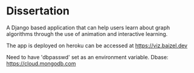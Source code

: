 # Dissertation 
A Django based application that can help users learn about graph algorithms through the use of animation and interactive learning. 

The app is deployed on heroku 
can be accessed at 
https://viz.baizel.dev 

Need to have 'dbpasswd' set as an environment variable. 
Dbase: https://cloud.mongodb.com
